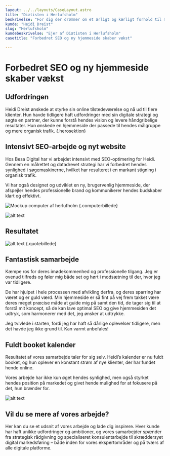 ```yaml
---
layout: ../../layouts/CaseLayout.astro
title: "Diætisten i Herlufsholm"
beskrivelse: "For dig der drømmer om et ærligt og kærligt forhold til mad"
kunde: "Heidi Dreist"
slug: "Herlufsholm"
kundebeskrivelse: "Ejer af Diætisten i Herlufsholm"
casetitle: "Forbedret SEO og ny hjemmeside skaber vækst"

--- 
```

# Forbedret SEO og ny hjemmeside skaber vækst

## Udfordringen

Heidi Dreist  ønskede at styrke sin online tilstedeværelse og nå ud til flere klienter. Hun havde tidligere haft udfordringer med sin digitale strategi og søgte en partner, der kunne forstå hendes vision og levere håndgribelige resultater. Hun ønskede en hjemmeside der passede til hendes målgruppe og mere organisk trafik. {.herosektion}

## Intensivt SEO-arbejde og nyt website 

Hos Besa Digital har vi arbejdet intensivt med SEO-optimering for Heidi. Gennem en målrettet og datadrevet strategi har vi forbedret hendes synlighed i søgemaskinerne, hvilket har resulteret i en markant stigning i organisk trafik. 

Vi har også designet og udviklet en ny, brugervenlig hjemmeside, der afspejler hendes professionelle brand og kommunikerer hendes budskaber klart og effektivt.


![Mockup computer af herlufholm](/assets/images/mockup-herlufholm.png) {.computerbillede}

![alt text](https://www.markdownguide.org/assets/images/tux.png)


## Resultatet


![alt text](https://www.markdownguide.org/assets/images/tux.png) {.quotebillede}


## Fantastisk samarbejde
Kæmpe ros for deres imødekommenhed og professionelle tilgang. Jeg er ovenud tilfreds og føler mig både set og hørt i modsætning til der, hvor jeg var tidligere.

De har hjulpet i hele processen med afvikling derfra, og deres sparring har været og er guld værd. Min hjemmeside er så fint på vej frem takket være deres meget præcise måde at guide mig på samt den tid, de tager sig til at forstå mit koncept, så de kan lave optimal SEO og give hjemmesiden det udtryk, som harmonerer med det, jeg ønsker at udtrykke.

Jeg tvivlede i starten, fordi jeg har haft så dårlige oplevelser tidligere, men det havde jeg ikke grund til. Kan varmt anbefales!

## Fuldt booket kalender

Resultatet af vores samarbejde taler for sig selv. Heidi’s kalender er nu fuldt booket, og hun oplever en konstant strøm af nye klienter, der har fundet hende online. 

Vores arbejde har ikke kun øget hendes synlighed, men også styrket hendes position på markedet og givet hende mulighed for at fokusere på det, hun brænder for.

![alt text](https://www.markdownguide.org/assets/images/tux.png)

## Vil du se mere af vores arbejde?
Her kan du se et udsnit af vores arbejde og lade dig inspirere. Hver kunde har haft unikke udfordringer og ambitioner, og vores samarbejder spænder fra strategisk rådgivning og specialiseret konsulentarbejde til skræddersyet digital markedsføring – både inden for vores ekspertområder og på tværs af alle digitale platforme.
